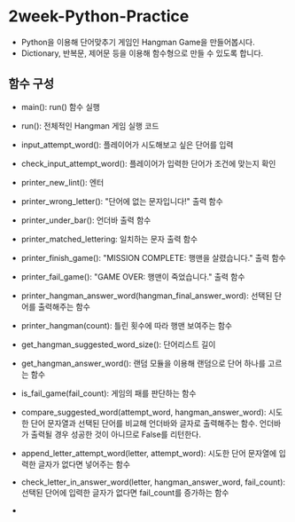 # 2week-Python-Practice

- Python을 이용해 단어맞추기 게임인 Hangman Game을 만들어봅시다.
- Dictionary, 반복문, 제어문 등을 이용해 함수형으로 만들 수 있도록 합니다.

## 함수 구성
- main(): run() 함수 실행
- run(): 전체적인 Hangman 게임 실행 코드


- input_attempt_word(): 플레이어가 시도해보고 싶은 단어를 입력
- check_input_attempt_word(): 플레이어가 입력한 단어가 조건에 맞는지 확인


- printer_new_lint(): 엔터
- printer_wrong_letter(): "단어에 없는 문자입니다!" 출력 함수
- printer_under_bar(): 언더바 출력 함수
- printer_matched_lettering: 일치하는 문자 출력 함수
- printer_finish_game(): "MISSION COMPLETE: 행맨을 살렸습니다." 출력 함수
- printer_fail_game(): "GAME OVER: 행맨이 죽었습니다." 출력 함수
- printer_hangman_answer_word(hangman_final_answer_word): 선택된 단어를 출력해주는 함수
- printer_hangman(count): 틀린 횟수에 따라 행맨 보여주는 함수


- get_hangman_suggested_word_size(): 단어리스트 길이
- get_hangman_answer_word(): 랜덤 모듈을 이용해 랜덤으로 단어 하나를 고르는 함수


- is_fail_game(fail_count): 게임의 패를 판단하는 함수
- compare_suggested_word(attempt_word, hangman_answer_word): 시도한 단어 문자열과 선택된 단어를 비교해 언더바와 글자로 출력해주는 함수. 언더바가 출력될 경우 성공한 것이 아니므로 False를 리턴한다.
- append_letter_attempt_word(letter, attempt_word): 시도한 단어 문자열에 입력한 글자가 없다면 넣어주는 함수
- check_letter_in_answer_word(letter, hangman_answer_word, fail_count): 선택된 단어에 입력한 글자가 없다면 fail_count를 증가하는 함수
- 
